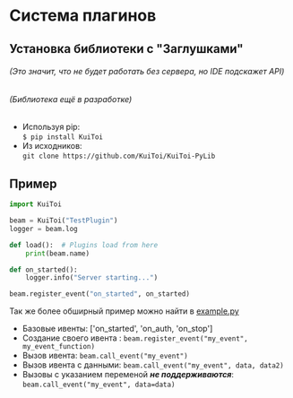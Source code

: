 # Система плагинов

## Установка библиотеки с "Заглушками"
###### (Это значит, что не будет работать без сервера, но IDE подскажет API)
###### (Библиотека ещё в разработке)

* Используя pip:\
    `$ pip install KuiToi`
* Из исходников:\
    `git clone https://github.com/KuiToi/KuiToi-PyLib`

## Пример

```python
import KuiToi

beam = KuiToi("TestPlugin")
logger = beam.log

def load():  # Plugins load from here
    print(beam.name)

def on_started():
    logger.info("Server starting...")

beam.register_event("on_started", on_started)
```

Так же более обширный пример можно найти в [example.py](./example.py)

* Базовые ивенты: ['on_started', 'on_auth, 'on_stop']
* Создание своего ивента : `beam.register_event("my_event", my_event_function)`
* Вызов ивента: `beam.call_event("my_event")`
* Вызов ивента с данными: `beam.call_event("my_event", data, data2)`
* Вызовы с указанием переменой _**не поддерживаются**_: `beam.call_event("my_event", data=data)`
